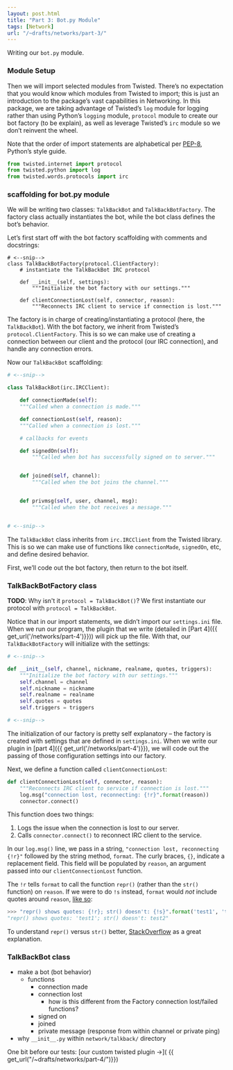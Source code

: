 ```yaml
---
layout: post.html
title: "Part 3: Bot.py Module"
tags: [Network]
url: "/~drafts/networks/part-3/"
---
```


Writing our `bot.py` module.

### Module Setup


Then we will import selected modules from Twisted.  There’s no expectation that you would know which modules from Twisted to import; this is just an introduction to the package’s vast capabilities in Networking.  In this package, we are taking advantage of Twisted’s `log` module for logging rather than using Python’s `logging` module, `protocol` module to create our bot factory (to be explain), as well as leverage Twisted’s `irc` module so we don’t reinvent the wheel.

Note that the order of import statements are alphabetical per [PEP-8](http://www.python.org/dev/peps/pep-0008/), Python’s style guide.

```python
from twisted.internet import protocol
from twisted.python import log
from twisted.words.protocols import irc
```


### scaffolding for bot.py module

We will be writing two classes: `TalkBackBot` and `TalkBackBotFactory`.  The factory class actually instantiates the bot, while the bot class defines the bot’s behavior.

Let’s first start off with the bot factory scaffolding with comments and docstrings:

```
# <--snip-->
class TalkBackBotFactory(protocol.ClientFactory):
    # instantiate the TalkBackBot IRC protocol

    def __init__(self, settings):
        """Initialize the bot factory with our settings."""

    def clientConnectionLost(self, connector, reason):
        """Reconnects IRC client to service if connection is lost."""
```

 The factory is in charge of creating/instantiating a protocol (here, the `TalkBackBot`).  With the bot factory, we inherit from Twisted’s `protocol.ClientFactory`.  This is so we can make use of creating a connection between our client and the protocol (our IRC connection), and handle any connection errors.

 Now our `TalkBackBot` scaffolding:


```python
# <--snip-->

class TalkBackBot(irc.IRCClient):

    def connectionMade(self):
    """Called when a connection is made."""

    def connectionLost(self, reason):
    """Called when a connection is lost."""

    # callbacks for events

    def signedOn(self):
        """Called when bot has successfully signed on to server."""


    def joined(self, channel):
        """Called when the bot joins the channel."""


    def privmsg(self, user, channel, msg):
        """Called when the bot receives a message."""


# <--snip-->
```

The `TalkBackBot` class inherits from `irc.IRCClient` from the Twisted library.  This is so we can make use of functions like `connectionMade`, `signedOn`, etc, and define desired behavior.  

First, we’ll code out the bot factory, then return to the bot itself.


### TalkBackBotFactory class

**TODO**: Why isn't it `protocol = TalkBackBot()`? We first instantiate our protocol with `protocol = TalkBackBot`.  

Notice that in our import statements, we didn’t import our `settings.ini` file.  When we run our program, the plugin that we write (detailed in [Part 4]({{ get_url('/networks/part-4')}})) will pick up the file.  With that, our `TalkBackBotFactory` will initialize with the settings:

```python
# <--snip-->

def __init__(self, channel, nickname, realname, quotes, triggers):
    """Initialize the bot factory with our settings."""
    self.channel = channel
    self.nickname = nickname
    self.realname = realname
    self.quotes = quotes
    self.triggers = triggers

# <--snip-->

```

The initialization of our factory is pretty self explanatory – the factory is created with settings that are defined in `settings.ini`.  When we write our plugin in [part 4]({{ get_url('/networks/part-4')}}), we will code out the passing of those configuration settings into our factory.

Next, we define a function called `clientConnectionLost`:

```python
def clientConnectionLost(self, connector, reason):
    """Reconnects IRC client to service if connection is lost."""
    log.msg("connection lost, reconnecting: {!r}".format(reason))
    connector.connect()
```

This function does two things:

1. Logs the issue when the connection is lost to our server.
2. Calls `connector.connect()` to reconnect IRC client to the service.

In our `log.msg()` line, we pass in a string, `"connection lost, reconnecting {!r}"` followed by the string method, `format`.  The curly braces, `{}`, indicate a replacement field.  This field will be populated by `reason`, an argument passed into our `clientConnectionLost` function.  

The `!r` tells `format` to call the function `repr()` (rather than the `str()` function) on `reason`.  If we were to do `!s` instead, `format` would *not* include quotes around `reason`, [like so](http://docs.python.org/2/library/string.html#formatexamples):

```python
>>> "repr() shows quotes: {!r}; str() doesn't: {!s}".format('test1', 'test2')
"repr() shows quotes: 'test1'; str() doesn't: test2"
```

To understand `repr()` versus `str()` better, [StackOverflow](http://stackoverflow.com/questions/1436703/difference-between-str-and-repr-in-python) as a great explanation.


### TalkBackBot class
* make a bot (bot behavior)
  * functions
    * connection made
    * connection lost
      * how is this different from the Factory connection lost/failed functions?
    * signed on
    * joined
    * private message (response from within channel or private ping)
* why `__init__.py` within `network/talkback/` directory


One bit before our tests: [our custom twisted plugin &rarr;]( {{ get_url("/~drafts/networks/part-4/")}})